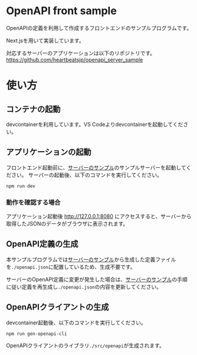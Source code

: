 # OpenAPI front sample

OpenAPIの定義を利用して作成するフロントエンドのサンプルプログラムです。

Next.jsを用いて実装しています。

対応するサーバーのアプリケーションは以下のリポジトリです。
https://github.com/heartbeatsjp/openapi_server_sample


# 使い方

## コンテナの起動

devcontainerを利用しています。VS Codeよりdevcontainerを起動してください。

## アプリケーションの起動

フロントエンド起動前に、[サーバーのサンプル](https://github.com/heartbeatsjp/openapi_server_sample)のサンプルサーバーを起動してください。
サーバーの起動後、以下のコマンドを実行してください。

```bash
npm run dev
```

### 動作を確認する場合
アプリケーション起動後 http://127.0.0.1:8080 にアクセスすると、サーバーから取得したJSONのデータがブラウザに表示されます。

## OpenAPI定義の生成
本サンプルプログラムでは[サーバーのサンプル](https://github.com/heartbeatsjp/openapi_server_sample)から生成した定義ファイルを`./openapi.json`に配置しているため、生成不要です。

サーバーのOpenAPI定義に変更が発生した場合は、[サーバーのサンプル](https://github.com/heartbeatsjp/openapi_server_sample)の手順に従い定義を再生成し`./openapi.json`の内容を更新してください。

## OpenAPIクライアントの生成

devcontainer起動後、以下のコマンドを実行してください。

```bash
npm run gen-openapi-cli
```
OpenAPIクライアントのライブラリ`./src/openapi`が生成されます。

